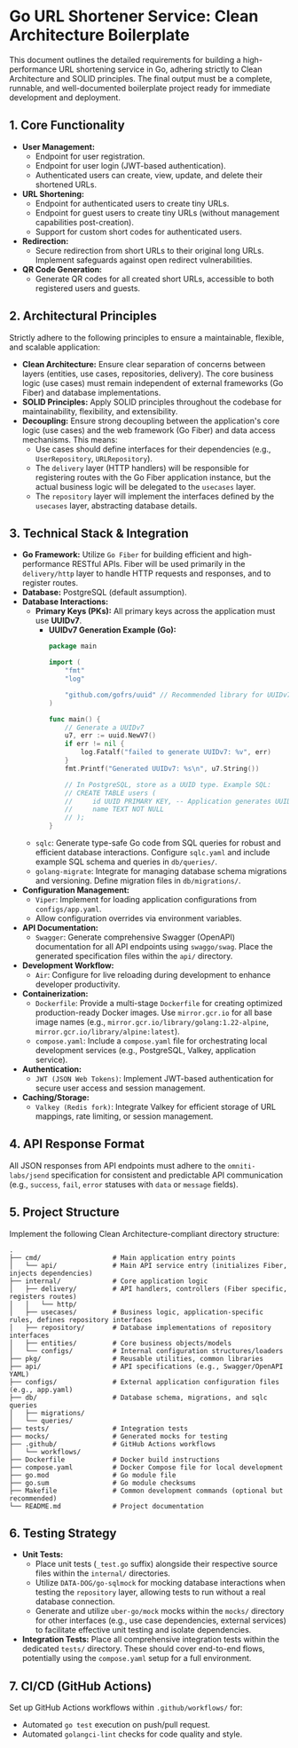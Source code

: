 # Go URL Shortener Service: Clean Architecture Boilerplate

This document outlines the detailed requirements for building a high-performance URL shortening service in Go, adhering strictly to Clean Architecture and SOLID principles. The final output must be a complete, runnable, and well-documented boilerplate project ready for immediate development and deployment.

## 1. Core Functionality

*   **User Management:**
    *   Endpoint for user registration.
    *   Endpoint for user login (JWT-based authentication).
    *   Authenticated users can create, view, update, and delete their shortened URLs.
*   **URL Shortening:**
    *   Endpoint for authenticated users to create tiny URLs.
    *   Endpoint for guest users to create tiny URLs (without management capabilities post-creation).
    *   Support for custom short codes for authenticated users.
*   **Redirection:**
    *   Secure redirection from short URLs to their original long URLs. Implement safeguards against open redirect vulnerabilities.
*   **QR Code Generation:**
    *   Generate QR codes for all created short URLs, accessible to both registered users and guests.

## 2. Architectural Principles

Strictly adhere to the following principles to ensure a maintainable, flexible, and scalable application:

*   **Clean Architecture:** Ensure clear separation of concerns between layers (entities, use cases, repositories, delivery). The core business logic (use cases) must remain independent of external frameworks (Go Fiber) and database implementations.
*   **SOLID Principles:** Apply SOLID principles throughout the codebase for maintainability, flexibility, and extensibility.
*   **Decoupling:** Ensure strong decoupling between the application's core logic (use cases) and the web framework (Go Fiber) and data access mechanisms. This means:
    *   Use cases should define interfaces for their dependencies (e.g., `UserRepository`, `URLRepository`).
    *   The `delivery` layer (HTTP handlers) will be responsible for registering routes with the Go Fiber application instance, but the actual business logic will be delegated to the `usecases` layer.
    *   The `repository` layer will implement the interfaces defined by the `usecases` layer, abstracting database details.

## 3. Technical Stack & Integration

*   **Go Framework:** Utilize `Go Fiber` for building efficient and high-performance RESTful APIs. Fiber will be used primarily in the `delivery/http` layer to handle HTTP requests and responses, and to register routes.
*   **Database:** PostgreSQL (default assumption).
*   **Database Interactions:**
    *   **Primary Keys (PKs):** All primary keys across the application must use **UUIDv7**.
        *   **UUIDv7 Generation Example (Go):**
            ```go
            package main

            import (
            	"fmt"
            	"log"

            	"github.com/gofrs/uuid" // Recommended library for UUIDv7
            )

            func main() {
            	// Generate a UUIDv7
            	u7, err := uuid.NewV7()
            	if err != nil {
            		log.Fatalf("failed to generate UUIDv7: %v", err)
            	}
            	fmt.Printf("Generated UUIDv7: %s\n", u7.String())

            	// In PostgreSQL, store as a UUID type. Example SQL:
            	// CREATE TABLE users (
            	//     id UUID PRIMARY KEY, -- Application generates UUIDv7
            	//     name TEXT NOT NULL
            	// );
            }
            ```
    *   `sqlc`: Generate type-safe Go code from SQL queries for robust and efficient database interactions. Configure `sqlc.yaml` and include example SQL schema and queries in `db/queries/`.
    *   `golang-migrate`: Integrate for managing database schema migrations and versioning. Define migration files in `db/migrations/`.
*   **Configuration Management:**
    *   `Viper`: Implement for loading application configurations from `configs/app.yaml`.
    *   Allow configuration overrides via environment variables.
*   **API Documentation:**
    *   `Swagger`: Generate comprehensive Swagger (OpenAPI) documentation for all API endpoints using `swaggo/swag`. Place the generated specification files within the `api/` directory.
*   **Development Workflow:**
    *   `Air`: Configure for live reloading during development to enhance developer productivity.
*   **Containerization:**
    *   `Dockerfile`: Provide a multi-stage `Dockerfile` for creating optimized production-ready Docker images. Use `mirror.gcr.io` for all base image names (e.g., `mirror.gcr.io/library/golang:1.22-alpine`, `mirror.gcr.io/library/alpine:latest`).
    *   `compose.yaml`: Include a `compose.yaml` file for orchestrating local development services (e.g., PostgreSQL, Valkey, application service).
*   **Authentication:**
    *   `JWT (JSON Web Tokens)`: Implement JWT-based authentication for secure user access and session management.
*   **Caching/Storage:**
    *   `Valkey (Redis fork)`: Integrate Valkey for efficient storage of URL mappings, rate limiting, or session management.

## 4. API Response Format

All JSON responses from API endpoints must adhere to the `omniti-labs/jsend` specification for consistent and predictable API communication (e.g., `success`, `fail`, `error` statuses with `data` or `message` fields).

## 5. Project Structure

Implement the following Clean Architecture-compliant directory structure:

```
.
├── cmd/                  # Main application entry points
│   └── api/              # Main API service entry (initializes Fiber, injects dependencies)
├── internal/             # Core application logic
│   ├── delivery/         # API handlers, controllers (Fiber specific, registers routes)
│   │   └── http/
│   ├── usecases/         # Business logic, application-specific rules, defines repository interfaces
│   ├── repository/       # Database implementations of repository interfaces
│   ├── entities/         # Core business objects/models
│   └── configs/          # Internal configuration structures/loaders
├── pkg/                  # Reusable utilities, common libraries
├── api/                  # API specifications (e.g., Swagger/OpenAPI YAML)
├── configs/              # External application configuration files (e.g., app.yaml)
├── db/                   # Database schema, migrations, and sqlc queries
│   ├── migrations/
│   └── queries/
├── tests/                # Integration tests
├── mocks/                # Generated mocks for testing
├── .github/              # GitHub Actions workflows
│   └── workflows/
├── Dockerfile            # Docker build instructions
├── compose.yaml          # Docker Compose file for local development
├── go.mod                # Go module file
├── go.sum                # Go module checksums
├── Makefile              # Common development commands (optional but recommended)
└── README.md             # Project documentation
```

## 6. Testing Strategy

*   **Unit Tests:**
    *   Place unit tests (`_test.go` suffix) alongside their respective source files within the `internal/` directories.
    *   Utilize `DATA-DOG/go-sqlmock` for mocking database interactions when testing the `repository` layer, allowing tests to run without a real database connection.
    *   Generate and utilize `uber-go/mock` mocks within the `mocks/` directory for other interfaces (e.g., use case dependencies, external services) to facilitate effective unit testing and isolate dependencies.
*   **Integration Tests:** Place all comprehensive integration tests within the dedicated `tests/` directory. These should cover end-to-end flows, potentially using the `compose.yaml` setup for a full environment.

## 7. CI/CD (GitHub Actions)

Set up GitHub Actions workflows within `.github/workflows/` for:

*   Automated `go test` execution on push/pull request.
*   Automated `golangci-lint` checks for code quality and style.